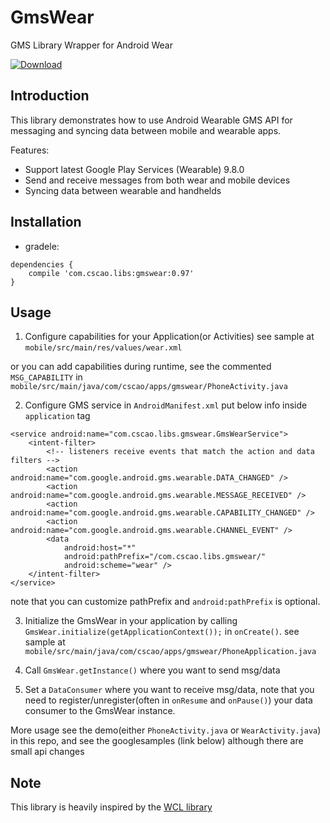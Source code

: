# GmsWear

GMS Library Wrapper for Android Wear

[ ![Download](https://api.bintray.com/packages/csarron/libs/gmswear/images/download.svg) ](https://bintray.com/csarron/libs/gmswear/_latestVersion)

## Introduction

This library  demonstrates how to use Android Wearable GMS API for messaging and syncing data between mobile and wearable apps.

Features:

- Support latest Google Play Services (Wearable) 9.8.0
- Send and receive messages from both wear and mobile devices
- Syncing data between wearable and handhelds

## Installation

- gradele:

````
dependencies {
    compile 'com.cscao.libs:gmswear:0.97'
}
````

## Usage

1. Configure capabilities for your Application(or Activities)
  see sample at `mobile/src/main/res/values/wear.xml`

  or you can add capabilities during runtime, see the commented `MSG_CAPABILITY` in `mobile/src/main/java/com/cscao/apps/gmswear/PhoneActivity.java`

2. Configure GMS service in `AndroidManifest.xml`
  put below info inside `application` tag
  ```
  <service android:name="com.cscao.libs.gmswear.GmsWearService">
      <intent-filter>
          <!-- listeners receive events that match the action and data filters -->
          <action android:name="com.google.android.gms.wearable.DATA_CHANGED" />
          <action android:name="com.google.android.gms.wearable.MESSAGE_RECEIVED" />
          <action android:name="com.google.android.gms.wearable.CAPABILITY_CHANGED" />
          <action android:name="com.google.android.gms.wearable.CHANNEL_EVENT" />
          <data
              android:host="*"
              android:pathPrefix="/com.cscao.libs.gmswear/"
              android:scheme="wear" />
      </intent-filter>
  </service>
  ```
  note that you can customize pathPrefix and `android:pathPrefix` is optional.

3. Initialize the GmsWear in your application by calling `GmsWear.initialize(getApplicationContext());` in `onCreate()`.
  see sample at `mobile/src/main/java/com/cscao/apps/gmswear/PhoneApplication.java`

4. Call `GmsWear.getInstance()` where you want to send msg/data

5. Set a `DataConsumer` where you want to receive msg/data, note that you need to register/unregister(often in `onResume` and `onPause()`) your data consumer to the GmsWear instance.

More usage see the demo(either `PhoneActivity.java` or `WearActivity.java`) in this repo, and see the googlesamples (link below) although there are small api changes

## Note

This library is heavily inspired by the [WCL library](https://github.com/googlesamples/android-WclDemoSample)
